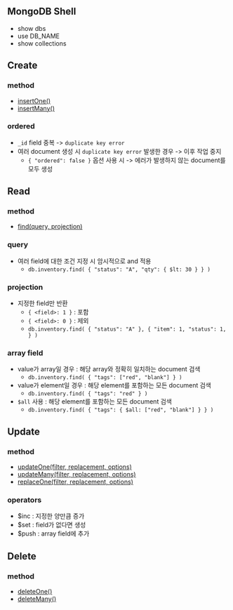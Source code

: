 ## MongoDB Shell

- show dbs
- use DB_NAME
- show collections

## Create

### method

- [insertOne()](https://docs.mongodb.com/manual/reference/method/db.collection.insertOne/#mongodb-method-db.collection.insertOne)
- [insertMany()](https://docs.mongodb.com/manual/reference/method/db.collection.insertMany/#mongodb-method-db.collection.insertMany)

### ordered

- `_id` field 중복 -> `duplicate key error`
- 여러 document 생성 시 `duplicate key error` 발생한 경우 -> 이후 작업 중지
  - `{ "ordered": false }` 옵션 사용 시 -> 에러가 발생하지 않는 document를 모두 생성

## Read

### method

- [find(query, projection)](https://docs.mongodb.com/manual/reference/method/db.collection.find/#mongodb-method-db.collection.find)

### query

- 여러 field에 대한 조건 지정 시 암시적으로 and 적용
  - `db.inventory.find( { "status": "A", "qty": { $lt: 30 } } )`

### projection

- 지정한 field만 반환
  - `{ <field>: 1 }` : 포함
  - `{ <field>: 0 }` : 제외
  - `db.inventory.find( { "status": "A" }, { "item": 1, "status": 1, } )`

### array field

- value가 array일 경우 : 해당 array와 정확히 일치하는 document 검색
  - `db.inventory.find( { "tags": ["red", "blank"] } )`
- value가 element일 경우 : 해당 element를 포함하는 모든 document 검색
  - `db.inventory.find( { "tags": "red" } )`
- `$all` 사용 : 해당 element를 포함하는 모든 document 검색
  - `db.inventory.find( { "tags": { $all: ["red", "blank"] } } )`

## Update

### method

- [updateOne(filter, replacement, options)](https://docs.mongodb.com/manual/reference/method/db.collection.updateOne/#mongodb-method-db.collection.updateOne)
- [updateMany(filter, replacement, options)](https://docs.mongodb.com/manual/reference/method/db.collection.updateMany/#mongodb-method-db.collection.updateMany)
- [replaceOne(filter, replacement, options)](https://docs.mongodb.com/manual/reference/method/db.collection.replaceOne/#mongodb-method-db.collection.replaceOne)

### operators

- $inc : 지정한 양만큼 증가
- $set : field가 없다면 생성
- $push : array field에 추가

## Delete

### method

- [deleteOne()](https://docs.mongodb.com/manual/reference/method/db.collection.deleteOne/#mongodb-method-db.collection.deleteOne)
- [deleteMany()](https://docs.mongodb.com/manual/reference/method/db.collection.deleteMany/#mongodb-method-db.collection.deleteMany)
